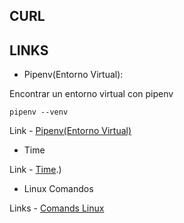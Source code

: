 
## CURL

## LINKS

* Pipenv(Entorno Virtual):


Encontrar un entorno virtual con pipenv

```
pipenv --venv
```

Link - [Pipenv(Entorno Virtual)](https://coffeebytes.dev/pipenv-el-administrador-de-entornos-virtuales-que-no-conoces/)

* Time

Link - [Time](https://www.programiz.com/python-programming/time#:~:text=time(),the%20point%20where%20time%20begins).)


* Linux Comandos

Links - [Comands Linux](https://coffeebytes.dev/comandos-de-linux-que-deberias-conocer-tercera-parte/)